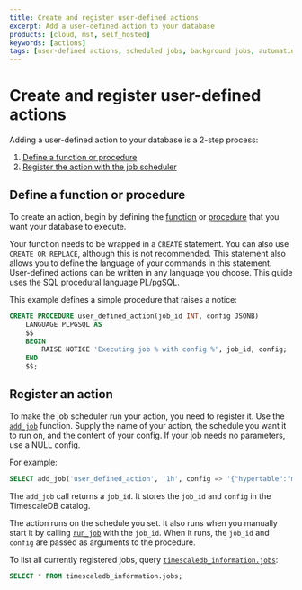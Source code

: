 ```yaml
---
title: Create and register user-defined actions
excerpt: Add a user-defined action to your database
products: [cloud, mst, self_hosted]
keywords: [actions]
tags: [user-defined actions, scheduled jobs, background jobs, automation framework]
---
```


# Create and register user-defined actions

Adding a user-defined action to your database is a 2-step process:

1.  [Define a function or procedure](#define-a-function-or-procedure)
1.  [Register the action with the job scheduler](#register-an-action)

## Define a function or procedure

To create an action, begin by defining the
[function][postgres-createfunction] or
[procedure][postgres-createprocedure] that you want your database to execute.

Your function needs to be wrapped in a `CREATE` statement. You can also use
`CREATE OR REPLACE`, although this is not recommended. This statement also
allows you to define the language of your commands in this statement.
User-defined actions can be written in any language you choose. This guide uses
the SQL procedural language [PL/pgSQL][plpgsql].

This example defines a simple procedure that raises a notice:

```sql
CREATE PROCEDURE user_defined_action(job_id INT, config JSONB)
    LANGUAGE PLPGSQL AS
    $$
    BEGIN
        RAISE NOTICE 'Executing job % with config %', job_id, config;
    END
    $$;
```

## Register an action

To make the job scheduler run your action, you need to register it. Use the
[`add_job`][api-add_job] function. Supply the name of your action, the schedule
you want it to run on, and the content of your config. If your job needs no
parameters, use a NULL config.

For example:

```sql
SELECT add_job('user_defined_action', '1h', config => '{"hypertable":"metrics"}');
```

The `add_job` call returns a `job_id`. It stores the `job_id` and `config` in
the TimescaleDB catalog.

The action runs on the schedule you set. It also runs when you manually start it
by calling [`run_job`][api-run_job] with the `job_id`. When it runs, the
`job_id` and `config` are passed as arguments to the procedure.

To list all currently registered jobs, query
[`timescaledb_information.jobs`][api-timescaledb_information-jobs]:

```sql
SELECT * FROM timescaledb_information.jobs;
```

[api-add_job]: /api/:currentVersion:/actions/add_job
[api-run_job]: /api/:currentVersion:/actions/run_job
[api-timescaledb_information-jobs]: /api/:currentVersion:/informational-views/jobs/
[postgres-createfunction]: https://www.postgresql.org/docs/current/xfunc.html
[postgres-createprocedure]: https://www.postgresql.org/docs/current/xproc.html
[plpgsql]: https://www.postgresql.org/docs/current/plpgsql-overview.html
